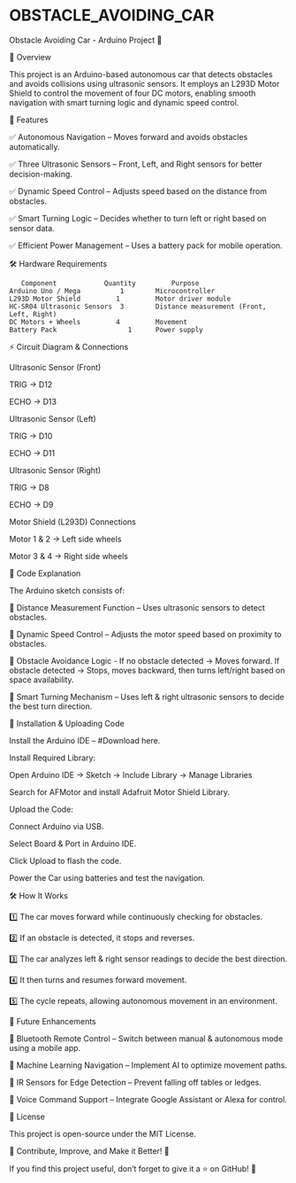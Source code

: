 # OBSTACLE_AVOIDING_CAR
Obstacle Avoiding Car - Arduino Project 🤖

📌 Overview

This project is an Arduino-based autonomous car that detects obstacles and avoids collisions using ultrasonic sensors. It employs an L293D Motor Shield to control the movement of four DC motors, enabling smooth navigation with smart turning logic and dynamic speed control.

🔹 Features

✅ Autonomous Navigation – Moves forward and avoids obstacles automatically.

✅ Three Ultrasonic Sensors – Front, Left, and Right sensors for better decision-making.

✅ Dynamic Speed Control – Adjusts speed based on the distance from obstacles.

✅ Smart Turning Logic – Decides whether to turn left or right based on sensor data. 

✅ Efficient Power Management – Uses a battery pack for mobile operation.

🛠 Hardware Requirements

       Component	        Quantity	     Purpose
    Arduino Uno / Mega         	1 	     Microcontroller
    L293D Motor Shield	       1 	     Motor driver module
    HC-SR04 Ultrasonic Sensors	3	     Distance measurement (Front, Left, Right)
    DC Motors + Wheels	       4	     Movement
    Battery Pack	              1	     Power supply

⚡ Circuit Diagram & Connections

Ultrasonic Sensor (Front)

TRIG → D12

ECHO → D13

Ultrasonic Sensor (Left)

TRIG → D10

ECHO → D11

Ultrasonic Sensor (Right)

TRIG → D8

ECHO → D9

Motor Shield (L293D) Connections

Motor 1 & 2 → Left side wheels

Motor 3 & 4 → Right side wheels


📝 Code Explanation

The Arduino sketch consists of:

🔹 Distance Measurement Function – Uses ultrasonic sensors to detect obstacles.

🔹 Dynamic Speed Control – Adjusts the motor speed based on proximity to obstacles.

🔹 Obstacle Avoidance Logic - If no obstacle detected → Moves forward.
                               If obstacle detected → Stops, moves backward, then turns left/right based on space availability.

🔹 Smart Turning Mechanism – Uses left & right ultrasonic sensors to decide the best turn direction.


🚀 Installation & Uploading Code

Install the Arduino IDE – #Download here.

Install Required Library:

Open Arduino IDE → Sketch → Include Library → Manage Libraries

Search for AFMotor and install Adafruit Motor Shield Library.

Upload the Code:

Connect Arduino via USB.

Select Board & Port in Arduino IDE.

Click Upload to flash the code.

Power the Car using batteries and test the navigation.


🛠 How It Works

1️⃣ The car moves forward while continuously checking for obstacles.

2️⃣ If an obstacle is detected, it stops and reverses.

3️⃣ The car analyzes left & right sensor readings to decide the best direction.

4️⃣ It then turns and resumes forward movement.

5️⃣ The cycle repeats, allowing autonomous movement in an environment.


🔧 Future Enhancements

🔹 Bluetooth Remote Control – Switch between manual & autonomous mode using a mobile app.

🔹 Machine Learning Navigation – Implement AI to optimize movement paths.

🔹 IR Sensors for Edge Detection – Prevent falling off tables or ledges.

🔹 Voice Command Support – Integrate Google Assistant or Alexa for control.

📜 License

This project is open-source under the MIT License.

🔹 Contribute, Improve, and Make it Better! 🌟

If you find this project useful, don’t forget to give it a ⭐ on GitHub! 🚀


